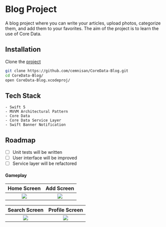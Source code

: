 # Blog Project
A blog project where you can write your articles, upload photos, categorize them, and add them to your favorites. The aim of the project is to learn the use of Core Data.

## Installation

Clone the [project](https://github.com/cemnisan/CoreData-Blog.git)

```bash
git clone https://github.com/cemnisan/CoreData-Blog.git
cd CoreData-Blog/
open CoreData-Blog.xcodeproj/
```

## Tech Stack
    - Swift 5 
    - MVVM Architectural Pattern
    - Core Data 
    - Core Data Service Layer
    - Swift Banner Notification


## Roadmap
- [ ]  Unit tests will be written
- [ ]  User interface will be improved
- [ ]  Service layer will be refactored
 
#### Gameplay

Home Screen          |  Add Screen
:-------------------------:|:-------------------------:
![](https://media.giphy.com/media/LPtQzjIhasLKy3ObaZ/giphy.gif) |  ![](https://media.giphy.com/media/2OHB1i7WswJfn421Tb/giphy.gif)

Search Screen          | Profile Screen
:-------------------------:|:-------------------------:
![](https://media.giphy.com/media/39oTWppIcdEjFVKQNt/giphy.gif) |  ![](https://media.giphy.com/media/SudwgxL6JBtEQAEJnc/giphy.gif)
